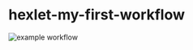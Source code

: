 # hexlet-my-first-workflow

![example workflow](https://github.com/EdgeToLife/hexlet-my-first-workflow/actions/workflows/hello-world/badge.svg)
